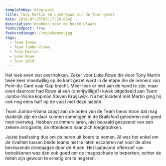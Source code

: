 ```yaml
---
templateKey: blog-post
title: Tony Martin en Luke Rowe uit de Tour gezet
date: 2019-07-25T05:17:58.039Z
description: Knokken voor de beste plaats
featuredpost: true
featuredimage: /img/chemex.jpg
tags:
  - Team Ineos
  - Team Jumbo-Visma
  - Tony Martin
  - Luke Rowe
  - Tour 2019
---
```

Het leek even wat overtrokken. Zeker voor Luke Rowe die door Tony Martin twee keer moedwillig op de kant gezet werd in de etape die de renners van Pont-du-Gard naar Gap bracht. Meer leek er niet aan de hand te zijn, maar even daarvoor had Rowe al een (onvrijwillige?) kwak uitgedeeld aan Team Jumbo-Visma kopman Steven Kruijswijk. Na het incident met Martin ging hij ook nog eens half op de vuist met deze laatste.

Team Jumbo-Visma zaagt aan de poten van de Team Ineos troon dat mag duidelijk zijn en daar kunnen sommigen in de Brailsford gelederen niet goed mee overweg. Hebben ze immers jaren, niet bepaald gespeend van een zekere arrogantie, de rittenkoers naar zich toegetrokken.

Juiste beslissing dus om de heren uit koers te nemen. Al was het enkel om de rivaliteit tussen beide teams niet te laten escaleren net voor de alles beslissende driedaagse door de Alpen. Het laatavond offensief van betrokkenen was dan ook goed om de imagoschade te beperken, echter de feiten zijn gewoon te ernstig om te negeren.
